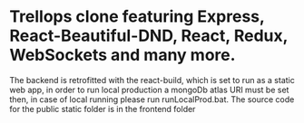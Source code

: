 # Trellops clone featuring Express, React-Beautiful-DND, React, Redux, WebSockets and many more. 
The backend is retrofitted  with the react-build, which is set to run as a static web app, in order to run local production a mongoDb atlas URI must be set then, in case of local
running please run runLocalProd.bat. 
The source code for the public static folder is in the frontend folder 
